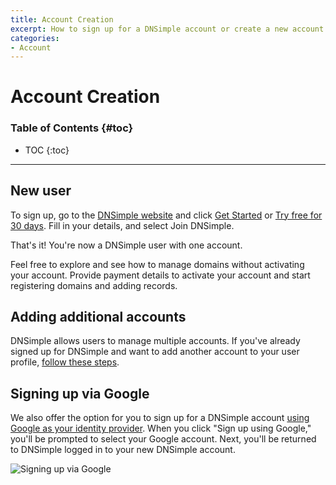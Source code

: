 ```yaml
---
title: Account Creation
excerpt: How to sign up for a DNSimple account or create a new account for an existing DNSimple user.
categories:
- Account
---
```


# Account Creation

### Table of Contents {#toc}

* TOC
{:toc}

---

## New user

To sign up, go to the [DNSimple website](https://dnsimple.com) and click <label>[Get Started](https://dnsimple.com/signup)</label> or <label>[Try free for 30 days](https://dnsimple.com/signup)</label>. Fill in your details, and select <label>Join DNSimple</label>.

That's it! You're now a DNSimple user with one account.

Feel free to explore and see how to manage domains without activating your account.
Provide payment details to activate your account and start registering domains and adding records.

## Adding additional accounts

DNSimple allows users to manage multiple accounts. If you've already signed up for DNSimple and want to add another account to your user profile, [follow these steps](/articles/account-multi/#creating).

## Signing up via Google

We also offer the option for you to sign up for a DNSimple account [using Google as your identity provider](/articles/google-identity-provider). When you click "Sign up using Google," you'll be prompted to select your Google account. Next, you'll be returned to DNSimple logged in to your new DNSimple account.

![Signing up via Google](/files/google-sso-social-signup.png)

